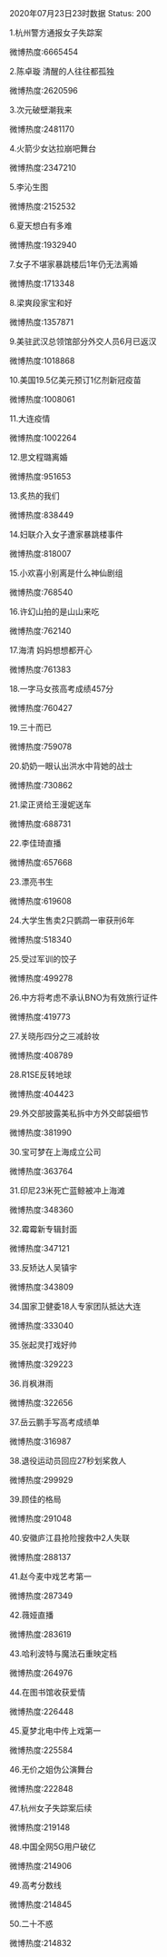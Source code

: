 2020年07月23日23时数据
Status: 200

1.杭州警方通报女子失踪案

微博热度:6665454

2.陈卓璇 清醒的人往往都孤独

微博热度:2620596

3.次元破壁潮我来

微博热度:2481170

4.火箭少女达拉崩吧舞台

微博热度:2347210

5.李沁生图

微博热度:2152532

6.夏天想白有多难

微博热度:1932940

7.女子不堪家暴跳楼后1年仍无法离婚

微博热度:1713348

8.梁爽段家宝和好

微博热度:1357871

9.美驻武汉总领馆部分外交人员6月已返汉

微博热度:1018868

10.美国19.5亿美元预订1亿剂新冠疫苗

微博热度:1008061

11.大连疫情

微博热度:1002264

12.思文程璐离婚

微博热度:951653

13.炙热的我们

微博热度:838449

14.妇联介入女子遭家暴跳楼事件

微博热度:818007

15.小欢喜小别离是什么神仙剧组

微博热度:768540

16.许幻山拍的是山山来吃

微博热度:762140

17.海清 妈妈想想都开心

微博热度:761383

18.一字马女孩高考成绩457分

微博热度:760427

19.三十而已

微博热度:759078

20.奶奶一眼认出洪水中背她的战士

微博热度:730862

21.梁正贤给王漫妮送车

微博热度:688731

22.李佳琦直播

微博热度:657668

23.漂亮书生

微博热度:619608

24.大学生售卖2只鹦鹉一审获刑6年

微博热度:518340

25.受过军训的饺子

微博热度:499278

26.中方将考虑不承认BNO为有效旅行证件

微博热度:419773

27.关晓彤四分之三减龄妆

微博热度:408789

28.R1SE反转地球

微博热度:404423

29.外交部披露美私拆中方外交邮袋细节

微博热度:381990

30.宝可梦在上海成立公司

微博热度:363764

31.印尼23米死亡蓝鲸被冲上海滩

微博热度:348360

32.霉霉新专辑封面

微博热度:347121

33.反矫达人吴镇宇

微博热度:343809

34.国家卫健委18人专家团队抵达大连

微博热度:333040

35.张起灵打戏好帅

微博热度:329223

36.肖枫淋雨

微博热度:322656

37.岳云鹏手写高考成绩单

微博热度:316987

38.退役运动员回应27秒划桨救人

微博热度:299929

39.顾佳的格局

微博热度:291048

40.安徽庐江县抢险搜救中2人失联

微博热度:288137

41.赵今麦中戏艺考第一

微博热度:287349

42.薇娅直播

微博热度:283619

43.哈利波特与魔法石重映定档

微博热度:264976

44.在图书馆收获爱情

微博热度:226448

45.夏梦北电中传上戏第一

微博热度:225584

46.无价之姐伪公演舞台

微博热度:222848

47.杭州女子失踪案后续

微博热度:219148

48.中国全网5G用户破亿

微博热度:214906

49.高考分数线

微博热度:214845

50.二十不惑

微博热度:214832

